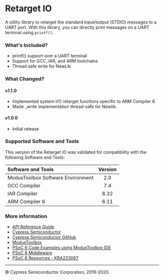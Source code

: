 # Retarget IO

A utility library to retarget the standard input/output (STDIO) messages to a UART port. With this library, you can directly print messages on a UART terminal using `printf()`.

### What's Included?
* printf() support over a UART terminal
* Support for GCC, IAR, and ARM toolchains
* Thread safe write for NewLib

### What Changed?
#### v1.1.0
* Implemented system I/O retarget functions specific to ARM Compiler 6.
* Made _write implementation thread-safe for Newlib.
#### v1.0.0
* Initial release

### Supported Software and Tools
This version of the Retarget IO was validated for compatibility with the following Software and Tools:

| Software and Tools                        | Version |
| :---                                      | :----:  |
| ModusToolbox Software Environment         | 2.0     |
| GCC Compiler                              | 7.4     |
| IAR Compiler                              | 8.32    |
| ARM Compiler 6                            | 6.11    |

### More information

* [API Reference Guide](https://cypresssemiconductorco.github.io/retarget-io/html/index.html)
* [Cypress Semiconductor](http://www.cypress.com)
* [Cypress Semiconductor GitHub](https://github.com/cypresssemiconductorco)
* [ModusToolbox](https://www.cypress.com/products/modustoolbox-software-environment)
* [PSoC 6 Code Examples using ModusToolbox IDE](https://github.com/cypresssemiconductorco/Code-Examples-for-ModusToolbox-Software)
* [PSoC 6 Middleware](https://github.com/cypresssemiconductorco/psoc6-middleware)
* [PSoC 6 Resources - KBA223067](https://community.cypress.com/docs/DOC-14644)

---
© Cypress Semiconductor Corporation, 2019-2020.